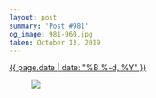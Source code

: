 ```yaml
---
layout: post
summary: 'Post #981'
og_image: 981-960.jpg
taken: October 13, 2019
---
```


<div class="post">
 <time>
  <a href="/981">
   {{ page.date | date: "%B %-d, %Y" }}
  </a>
 </time>
 <a href="/981">
  <figure data-taken="10/13/2019">
   <img sizes="(min-width: 700px) 50vw, calc(100vw - 2rem)" src="{{ site.assets_url }}/981-480.jpg" srcset="{{ site.assets_url }}/981-240.jpg 240w, {{ site.assets_url }}/981-480.jpg 480w, {{ site.assets_url }}/981-720.jpg 720w, {{ site.assets_url }}/981-960.jpg 960w"/>
  </figure>
 </a>
</div>

